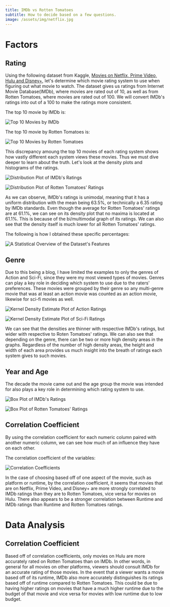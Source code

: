 ```yaml
---
title: IMDb vs Rotten Tomatoes
subtitle: How to decide based on a few questions.
image: /assets/img/netflix.jpg
---
```


# Factors
## Rating
Using the following dataset from Kaggle, [Movies on Netflix, Prime Video, Hulu and Disney+](https://www.kaggle.com/ruchi798/movies-on-netflix-prime-video-hulu-and-disney), let's determine which movie rating system to use when figuring out what movie to watch. The dataset gives us ratings from Internet Movie Database(IMDb), where movies are rated out of 10, as well as from Rotten Tomatoes, where movies are rated out of 100. We will convert IMDb's ratings into out of a 100 to make the ratings more consistent.

The top 10 movie by IMDb is:

![Top 10 Movies by IMDb](/assets/img/top_ten_IMDb.png)

The top 10 movie by Rotten Tomatoes is:

![Top 10 Movies by Rotten Tomatoes](/assets/img/top_ten_Rotten_Tomatoes.png)

This discrepancy amoung the top 10 movies of each rating system shows how vastly different each system views these movies. Thus we must dive deeper to learn about the truth. Let's look at the density plots and histograms of the ratings.

![Distribution Plot of IMDb's Ratings](/assets/img/IMDb_ratings.png)

![Distribution Plot of Rotten Tomatoes' Ratings](/assets/img/Rotten_Tomatoes_ratings.png)

As we can observe, IMDb's ratings is unimodal, meaning that it has a uniform distribution with the mean being 63.5%, or technically a 6.35 rating by IMDb standards. Even though the average for Rotten Tomatoes' ratings are at 61.1%, we can see on its density plot that no maxima is located at 61.1%. This is because of the bi/multimodal graph of its ratings. We can also see that the density itself is much lower for all Rotten Tomatoes' ratings.

The following is how I obtained these specific percentages:

![A Statistical Overview of the Dataset's Features](/assets/img/movies_describe.png)
## Genre
Due to this being a blog, I have limited the examples to only the genres of Action and Sci-Fi, since they were my most viewed types of movies. Genres can play a key role in deciding which system to use due to the raters' preferences. These movies were grouped by their genre so any multi-genre movie that was at least an action movie was counted as an action movie, likewise for sci-fi movies as well.

![Kernel Density Estimate Plot of Action Ratings](/assets/img/Action_Ratings.png)

![Kernel Density Estimate Plot of Sci-Fi Ratings](/assets/img/Sci_Fi_Ratings.png)

We can see that the densities are thinner with respective IMDb's ratings, but wider with respective to Roten Tomatoes' ratings. We can also see that depending on the genre, there can be two or more high density areas in the graphs. Regardless of the number of high density areas, the height and width of each area provides us much insight into the breath of ratings each system gives to such movies.
## Year and Age
The decade the movie came out and the age group the movie was intended for also plays a key role in determining which rating system to use.

![Box Plot of IMDb's Ratings](/assets/img/Box_Plot_IMDb.png)

![Box Plot of Rotten Tomatoes' Ratings](/assets/img/Box_Plot_Rotten_Tomatoes.png)

## Correlation Coefficient
By using the correlation coefficient for each numeric column paired with another numeric column, we can see how much of an influence they have on each other.

The correlation coefficient of the variables:

![Correlation Coefficients](/assets/img/correlation.png)

In the case of choosing based off of one aspect of the movie, such as platform or runtime, by the correlation coefficient, it seems that movies that are on Netflix, Prime Video, and Disney+ are more strongly correlated to IMDb ratings than they are to Rotten Tomatoes, vice versa for movies on Hulu. There also appears to be a stronger correlation between Runtime and IMDb ratings than Runtime and Rotten Tomatoes ratings.
# Data Analysis
## Correlation Coefficient
Based off of correlation coefficients, only movies on Hulu are more accurately rated on Rotten Tomatoes than on IMDb. In other words, in general for all movies on other platforms, viewers should consult IMDb for an accurate rating of those movies. In the event that a viewer wants a movie based off of its runtime, IMDb also more accurately distinguishes its ratings based off of runtime compared to Rotten Tomatoes. This could be due to having higher ratings on movies that have a much higher runtime due to the budget of that movie and vice versa for movies with low runtime due to low budget.
